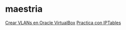 # maestria

[Crear VLANs en Oracle VirtualBox](https://www.tekmx.com/blog/creating-a-vlan-with-oracle-virtual-box)
[Practica con IPTables](https://www.cyberciti.biz/tips/linux-iptables-examples.html)
